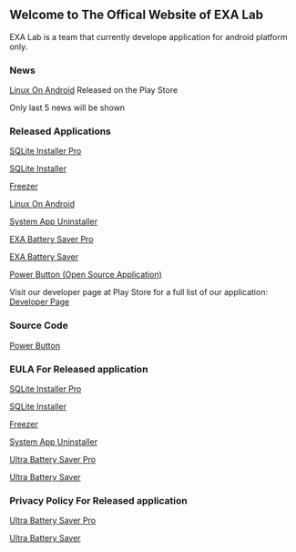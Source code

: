 ## Welcome to The Offical Website of EXA Lab

EXA Lab is a team that currently develope application for android platform only.

### News

[Linux On Android](https://play.google.com/store/apps/details?id=exa.lnx.a) Released on the Play Store

Only last 5 news will be shown


### Released Applications

[SQLite Installer Pro](https://play.google.com/store/apps/details?id=exa.free.sqlp)

[SQLite Installer](https://play.google.com/store/apps/details?id=exa.free.sql)

[Freezer](https://play.google.com/store/apps/details?id=exa.free.f)

[Linux On Android](https://play.google.com/store/apps/details?id=exa.lnx.a)

[System App Uninstaller](https://play.google.com/store/apps/details?id=exa.free.sau)

[EXA Battery Saver Pro](https://play.google.com/store/apps/details?id=exa.pro.ubs.r)

[EXA Battery Saver](https://play.google.com/store/apps/details?id=exa.free.ubs)

[Power Button (Open Source Application)](https://play.google.com/store/apps/details?id=exa.open.pb)

Visit our developer page at Play Store for a full list of our application: [Developer Page](http://play.google.com/store/apps/dev?id=8450947575366721624)



### Source Code

[Power Button](https://github.com/EXALAB/PowerButton)



### EULA For Released application

[SQLite Installer Pro](https://exalab.github.io/eula/sqlp)

[SQLite Installer](https://exalab.github.io/eula/sql)

[Freezer](https://exalab.github.io/eula/f)

[System App Uninstaller](https://exalab.github.io/eula/sau)

[Ultra Battery Saver Pro](https://exalab.github.io/eula/ubsp)

[Ultra Battery Saver](https://exalab.github.io/eula/ubsf)



### Privacy Policy For Released application

[Ultra Battery Saver Pro](https://exalab.github.io/privacypolicyforplay/ubsp)

[Ultra Battery Saver](https://exalab.github.io/privacypolicyforplay/ubsf)
